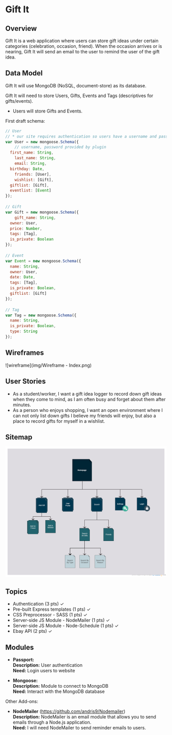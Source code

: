 # Gift It

## Overview

Gift It is a web application where users can store gift ideas under certain categories (celebration, occasion, friend). When the occasion arrives or is nearing, Gift It will send an email to the user to remind the user of the gift idea.

## Data Model

Gift It will use MongoDB (NoSQL, document-store) as its database.

Gift It will need to store Users, Gifts, Events and Tags (descriptives for gifts/events).

* Users will store Gifts and Events. 

First draft schema:

```javascript
// User
// * our site requires authentication so users have a username and password
var User = new mongoose.Schema({
	// username, password provided by plugin
  first_name: String,
	last_name: String,
	email: String,
  birthday: Date,
	friends: [User],
	wishlist: [Gift],
  giftlist: [Gift],
  eventlist: [Event]
});

// Gift
var Gift = new mongoose.Schema({
	gift_name: String,
  owner: User,
  price: Number,
  tags: [Tag],
  is_private: Boolean
});

// Event
var Event = new mongoose.Schema({
  name: String,
  owner: User,
  date: Date,
  tags: [Tag],
  is_private: Boolean,
  giftlist: [Gift]
});

// Tag
var Tag = new mongoose.Schema({
  name: String,
  is_private: Boolean,
  type: String
});

```

## Wireframes

![wireframe](img/Wireframe - Index.png)

## User Stories

* As a student/worker, I want a gift idea logger to record down gift ideas when they come to mind, as I am often busy and forget about them after minutes.
* As a person who enjoys shopping, I want an open environment where I can not only list down gifts I believe my friends will enjoy, but also a place to record gifts for myself in a wishlist.

## Sitemap

![site map](img/SiteMap.png)

## Topics

* Authentication (3 pts) ✓
* Pre-built Express templates (1 pts) ✓
* CSS Preprocessor - SASS (1 pts) ✓
* Server-side JS Module - NodeMailer (1 pts) ✓
* Server-side JS Module - Node-Schedule (1 pts) ✓
* Ebay API (2 pts) ✓

## Modules

* <b>Passport:</b><br>
	<b>Description:</b> User authentication<br>
	<b>Need:</b> Login users to website

* <b>Mongoose:</b><br>
	<b>Description:</b> Module to connect to MongoDB<br>
	<b>Need:</b> Interact with the MongoDB database

Other Add-ons:

* <b>NodeMailer</b> (https://github.com/andris9/Nodemailer)<br>
	<b>Description:</b> NodeMailer is an email module that allows you to send emails through a Node.js application.<br>
	<b>Need:</b> I will need NodeMailer to send reminder emails to users.
